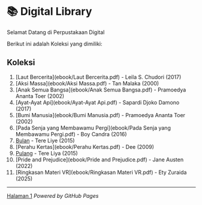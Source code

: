 # 📚 Digital Library

Selamat Datang di Perpustakaan Digital

Berikut ini adalah Koleksi yang dimiliki:

## Koleksi
1. [Laut Bercerita](ebook/Laut Bercerita.pdf) - Leila S. Chudori (2017)
2. [Aksi Massa](ebook/Aksi Massa.pdf) - Tan Malaka (2000)
3. [Anak Semua Bangsa](ebook/Anak Semua Bangsa.pdf) - Pramoedya Ananta Toer (2002)
4. [Ayat-Ayat Api](ebook/Ayat-Ayat Api.pdf) - Sapardi Djoko Damono (2017)
5. [Bumi Manusia](ebook/Bumi Manusia.pdf) - Pramoedya Ananta Toer (2002)
6. [Pada Senja yang Membawamu Pergi](ebook/Pada Senja yang Membawamu Pergi.pdf) - Boy Candra (2016)
7. [Bulan](ebook/Bulan.pdf) - Tere Liye (2015)
8. [Perahu Kertas](ebook/Perahu Kertas.pdf) - Dee (2009)
9. [Pulang](ebook/Pulang.pdf) - Tere Liya (2015)
10. [Pride and Prejudice](ebook/Pride and Prejudice.pdf) - Jane Austen (2022)
11. [Ringkasan Materi VR](ebook/Ringkasan Materi VR.pdf) - Ety Zuraida (2025)

---
<a href="webti/halaman1.html">Halaman 1</a> 
*Powered by GitHub Pages*
